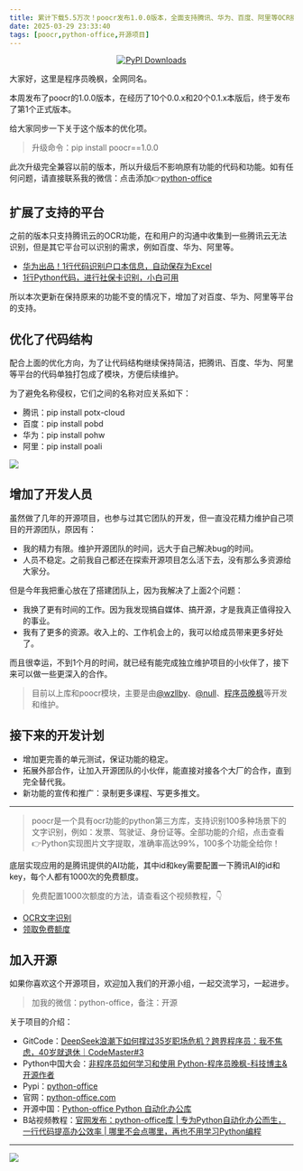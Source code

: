 ```yaml
---
title: 累计下载5.5万次！poocr发布1.0.0版本，全面支持腾讯、华为、百度、阿里等OCR接口
date: 2025-03-29 23:33:40
tags: [poocr,python-office,开源项目]
---
```

<p align="center" name="gitcode">
	<a target="_blank" href='https://gitcode.com/CoderWanFeng1/python-office'>
<img src="https://static.pepy.tech/badge/poocr" alt="PyPI Downloads">
</a>
</p>

大家好，这里是程序员晚枫，全网同名。

本周发布了poocr的1.0.0版本，在经历了10个0.0.x和20个0.1.x本版后，终于发布了第1个正式版本。

给大家同步一下关于这个版本的优化项。

> 升级命令：pip install poocr==1.0.0

此次升级完全兼容以前的版本，所以升级后不影响原有功能的代码和功能。如有任何问题，请直接联系我的微信：点击添加👉[python-office](http://www.python4office.cn/wechat-qrcode/)


## 扩展了支持的平台

之前的版本只支持腾讯云的OCR功能，在和用户的沟通中收集到一些腾讯云无法识别，但是其它平台可以识别的需求，例如百度、华为、阿里等。

- [华为出品！1行代码识别户口本信息，自动保存为Excel](https://mp.weixin.qq.com/s/S9Gc9CGep64bzzRk8WPB8w)
- [1行Python代码，进行社保卡识别，小白可用](https://mp.weixin.qq.com/s/ymm9TnQVXTaRknUXdQJRiQ)

所以本次更新在保持原来的功能不变的情况下，增加了对百度、华为、阿里等平台的支持。




## 优化了代码结构

配合上面的优化方向，为了让代码结构继续保持简洁，把腾讯、百度、华为、阿里等平台的代码单独打包成了模块，方便后续维护。

为了避免名称侵权，它们之间的名称对应关系如下：
- 腾讯：pip install potx-cloud
- 百度：pip install pobd
- 华为：pip install pohw
- 阿里：pip install poali

![](http://python4office.cn/images/1.0.png)

## 增加了开发人员

虽然做了几年的开源项目，也参与过其它团队的开发，但一直没花精力维护自己项目的开源团队，原因有：
- 我的精力有限。维护开源团队的时间，远大于自己解决bug的时间。
- 人员不稳定。之前我自己都还在探索开源项目怎么活下去，没有那么多资源给大家分。

但是今年我把重心放在了搭建团队上，因为我解决了上面2个问题：
- 我换了更有时间的工作。因为我发现搞自媒体、搞开源，才是我真正值得投入的事业。
- 我有了更多的资源。收入上的、工作机会上的，我可以给成员带来更多好处了。

而且很幸运，不到1个月的时间，就已经有能完成独立维护项目的小伙伴了，接下来可以做一些更深入的合作。

> 目前以上库和poocr模块，主要是由[@wzllby](https://gitcode.com/wzllby)、[@null](https://gitcode.com/wangkaka)、[程序员晚枫](https://gitcode.com/CoderWanFeng1)等开发和维护。

## 接下来的开发计划

- 增加更完善的单元测试，保证功能的稳定。
- 拓展外部合作，让加入开源团队的小伙伴，能直接对接各个大厂的合作，直到完全替代我。
- 新功能的宣传和推广：录制更多课程、写更多推文。

--------

> poocr是一个具有ocr功能的python第三方库，支持识别100多种场景下的文字识别，例如：发票、驾驶证、身份证等。全部功能的介绍，点击查看👉Python实现图片文字提取，准确率高达99%，100多个功能全给你！

底层实现应用的是腾讯提供的AI功能，其中id和key需要配置一下腾讯AI的id和key，每个人都有1000次的免费额度。

> 免费配置1000次额度的方法，请查看这个视频教程，👇

- [OCR文字识别](https://b23.tv/TTo4QTc)
- [领取免费额度](https://curl.qcloud.com/vdG5ChvZ)



## 加入开源

如果你喜欢这个开源项目，欢迎加入我们的开源小组，一起交流学习，一起进步。

> 加我的微信：python-office，备注：开源

关于项目的介绍：

- GitCode：[DeepSeek浪潮下如何撑过35岁职场危机？跨界程序员：我不焦虑，40岁就退休｜CodeMaster#3](https://mp.weixin.qq.com/s/RC54o9C4F87fyAebJUE0kg)
- Python中国大会：[非程序员如何学习和使用 Python-程序员晚枫-科技博主&开源作者](https://www.bilibili.com/video/BV1Y6qWYWEyQ/?spm_id_from=333.1387.homepage.video_card.click&vd_source=ca20bb8763fcb18660aa74d7a87234fa)
- Pypi：[python-office](https://pypi.org/project/python-office/)
- 官网：[python-office.com](https://python-office.com)
- 开源中国：[Python-office Python 自动化办公库](https://www.oschina.net/p/python-office)
- B站视频教程：[官网发布：python-office库 | 专为Python自动化办公而生，一行代码提高办公效率 | 哪里不会点哪里，再也不用学习Python编程](https://www.bilibili.com/video/BV1pT4y1k7FH/?spm_id_from=333.1387.0.0&vd_source=ca20bb8763fcb18660aa74d7a87234fa)



------

![](https://cos.python-office.com/course/50%E8%AE%B2%E8%87%AA%E5%8A%A8%E5%8C%96%E5%8A%9E%E5%85%AC/free-link.jpg)
